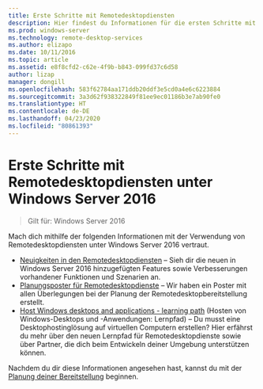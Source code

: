 ```yaml
---
title: Erste Schritte mit Remotedesktopdiensten
description: Hier findest du Informationen für die ersten Schritte mit RDS unter Windows Server 2016.
ms.prod: windows-server
ms.technology: remote-desktop-services
ms.author: elizapo
ms.date: 10/11/2016
ms.topic: article
ms.assetid: e8f8cfd2-c62e-4f9b-b843-099fd37c6d58
author: lizap
manager: dongill
ms.openlocfilehash: 583f62784aa171ddb20ddf3e5cd0a4e6c6223884
ms.sourcegitcommit: 3a3d62f938322849f81ee9ec01186b3e7ab90fe0
ms.translationtype: HT
ms.contentlocale: de-DE
ms.lasthandoff: 04/23/2020
ms.locfileid: "80861393"
---
```

# <a name="get-started-with-remote-desktop-services-in-windows-server-2016"></a>Erste Schritte mit Remotedesktopdiensten unter Windows Server 2016

> Gilt für: Windows Server 2016

Mach dich mithilfe der folgenden Informationen mit der Verwendung von Remotedesktopdiensten unter Windows Server 2016 vertraut.

- [Neuigkeiten in den Remotedesktopdiensten](rds-whats-new.md) – Sieh dir die neuen in Windows Server 2016 hinzugefügten Features sowie Verbesserungen vorhandener Funktionen und Szenarien an.
- [Planungsposter für Remotedesktopdienste](rds-poster.md) – Wir haben ein Poster mit allen Überlegungen bei der Planung der Remotedesktopbereitstellung erstellt.
- [Host Windows desktops and applications - learning path](rds-hosting-partners.md) (Hosten von Windows-Desktops und -Anwendungen: Lernpfad) – Du musst eine Desktophostinglösung auf virtuellen Computern erstellen? Hier erfährst du mehr über den neuen Lernpfad für Remotedesktopdienste sowie über Partner, die dich beim Entwickeln deiner Umgebung unterstützen können.

Nachdem du dir diese Informationen angesehen hast, kannst du mit der [Planung deiner Bereitstellung](rds-plan-and-design.md) beginnen.